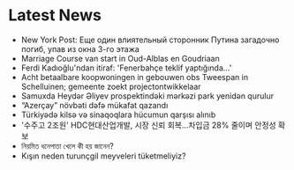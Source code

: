 # Latest News
-  New York Post: Еще один влиятельный сторонник Путина загадочно погиб, упав из окна 3-го этажа
-  Marriage Course van start in Oud-Alblas en Goudriaan
-  Ferdi Kadıoğlu'ndan itiraf: 'Fenerbahçe teklif yaptığında...'
-  Acht betaalbare koopwoningen in gebouwen obs Tweespan in Schelluinen; gemeente zoekt projectontwikkelaar
-  Samuxda Heydər Əliyev prospektindəki mərkəzi park yenidən qurulur
-  “Azerçay” növbəti dəfə mükafat qazandı
-  Türkiyədə kilsə və sinaqoqlara hücumun qarşısı alınıb
-  '수주고 2조원' HDC현대산업개발, 시장 신뢰 회복…차입금 28% 줄이며 안정성 확보
-  নিয়মিত ধনেপাতা খেলে কী হয় জানেন?
-  Kışın neden turunçgil meyveleri tüketmeliyiz?

